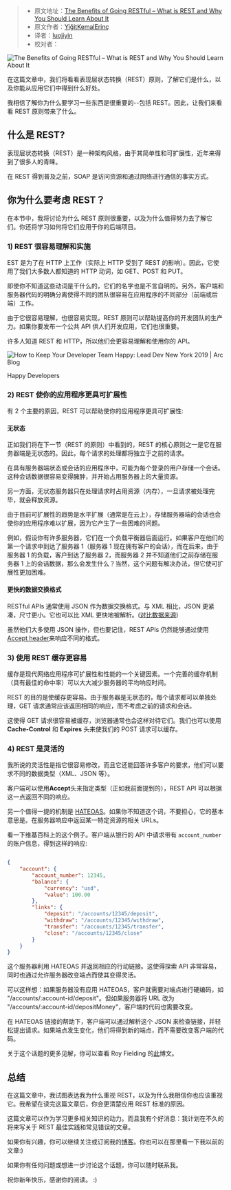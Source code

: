
> - 原文地址：[The Benefits of Going RESTful – What is REST and Why You Should Learn About It](https://www.freecodecamp.org/news/benefits-of-rest/)
> - 原文作者：[YiğitKemalErinç](https://www.freecodecamp.org/news/author/erinc/)
> - 译者：[luojiyin](https://github.com/luojiyin1987)
> - 校对者：

![The Benefits of Going RESTful – What is REST and Why You Should Learn About It](https://www.freecodecamp.org/news/content/images/size/w2000/2020/12/1_sPLooWMag11pjZnzYXIQCA.png)

在这篇文章中，我们将看看表现层状态转换（REST）原则，了解它们是什么，以及你能从应用它们中得到什么好处。

我相信了解你为什么要学习一些东西是很重要的--包括 REST。因此，让我们来看看 REST 原则带来了什么。

## 什么是 REST?

表现层状态转换（REST）是一种架构风格，由于其简单性和可扩展性，近年来得到了很多人的青睐。

在 REST 得到普及之前，SOAP 是访问资源和通过网络进行通信的事实方式。

## 你为什么要考虑 REST？

在本节中，我将讨论为什么 REST 原则很重要，以及为什么值得努力去了解它们。你还将学习如何将它们应用于你的后端项目。

### 1) REST 很容易理解和实施

EST 是为了在 HTTP 上工作（实际上 HTTP 受到了 REST 的影响）。因此，它使用了我们大多数人都知道的 HTTP 动词，如 GET、POST 和 PUT。

即使你不知道这些动词是干什么的，它们的名字也是不言自明的。另外，客户端和服务器代码的明确分离使得不同的团队很容易在应用程序的不同部分（前端或后端）工作。

由于它很容易理解，也很容易实现，REST 原则可以帮助提高你的开发团队的生产力。如果你要发布一个公共 API 供人们开发应用，它们也很重要。

许多人知道 REST 和 HTTP，所以他们会更容易理解和使用你的 API。

![How to Keep Your Developer Team Happy: Lead Dev New York 2019 | Arc Blog](https://ucarecdn.com/f9a4640d-ba7f-4f85-82eb-901a56362a9a/)

Happy Developers


### 2) REST 使你的应用程序更具可扩展性

有 2 个主要的原因，REST 可以帮助使你的应用程序更具可扩展性:

#### 无状态

正如我们将在下一节（REST 的原则）中看到的，REST 的核心原则之一是它在服务器端是无状态的。因此，每个请求的处理都将独立于之前的请求。

在具有服务器端状态或会话的应用程序中，可能为每个登录的用户存储一个会话。这种会话数据很容易变得臃肿，并开始占用服务器上的大量资源。

另一方面，无状态服务器只在处理请求时占用资源（内存），一旦请求被处理完毕，就会释放资源。

由于目前可扩展性的趋势是水平扩展（通常是在云上），存储服务器端的会话也会使你的应用程序难以扩展，因为它产生了一些困难的问题。

例如，假设你有许多服务器，它们在一个负载平衡器后面运行。如果客户在他们的第一个请求中到达了服务器 1（服务器 1 现在拥有客户的会话），而在后来，由于服务器 1 的负载，客户到达了服务器 2，而服务器 2 并不知道他们之前存储在服务器 1 上的会话数据，那么会发生什么？当然，这个问题有解决办法，但它使可扩展性更加困难。

#### 更快的数据交换格式

RESTful APIs 通常使用 JSON 作为数据交换格式。与 XML 相比，JSON 更紧凑，尺寸更小。它也可以比 XML 更快地被解析。([对比数据来源](http://ijcsn.org/IJCSN-2014/3-4/JSON-vs-XML-A-Comparative-Performance-Analysis-of-Data-Exchange-Formats.pdf))

虽然他们大多使用 JSON 操作，但也要记住，REST APIs 仍然能够通过使用 [Accept header](https://developer.mozilla.org/en-US/docs/Web/HTTP/Headers/Accept)来响应不同的格式。

### 3) 使用 REST 缓存更容易

缓存是现代网络应用程序可扩展性和性能的一个关键因素。一个完善的缓存机制（具有最佳的命中率）可以大大减少服务器的平均响应时间。

REST 的目的是使缓存更容易。由于服务器是无状态的，每个请求都可以单独处理，GET 请求通常应该返回相同的响应，而不考虑之前的请求和会话。

这使得 GET 请求很容易被缓存，浏览器通常也会这样对待它们。我们也可以使用 **Cache-Control** 和 **Expires** 头来使我们的 POST 请求可以缓存。

### 4) REST 是灵活的

我所说的灵活性是指它很容易修改，而且它还能回答许多客户的要求，他们可以要求不同的数据类型（XML、JSON 等）。

客户端可以使用**Accept**头来指定类型（正如我前面提到的），REST API 可以根据这一点返回不同的响应。

另一个值得一提的机制是 [HATEOAS](https://www.wikiwand.com/en/HATEOAS#:~:text=Hypermedia%20as%20the%20Engine%20of,provid%20information%20dynamically%20through%20hypermedia。)。如果你不知道这个词，不要担心，它的基本意思是。在服务器响应中返回某一特定资源的相关 URLs。

看一下维基百科上的这个例子。客户端从银行的 API 中请求带有 `account_number` 的账户信息，得到这样的响应:

```json

{
    "account": {
        "account_number": 12345,
        "balance": {
            "currency": "usd",
            "value": 100.00
        },
        "links": {
            "deposit": "/accounts/12345/deposit",
            "withdraw": "/accounts/12345/withdraw",
            "transfer": "/accounts/12345/transfer",
            "close": "/accounts/12345/close"
        }
    }
}
```


这个服务器利用 HATEOAS 并返回相应的行动链接。这使得探索 API 非常容易，同时也通过允许服务器改变端点而使其变得灵活。

可以这样想：如果服务器没有应用 HATEOAS，客户就需要对端点进行硬编码，如 "/accounts/:account-id/deposit"。但如果服务器将 URL 改为 "/accounts/:account-id/depositMoney"，客户端的代码也需要改变。

在 HATEOAS 链接的帮助下，客户端可以通过解析这个 JSON 来检查链接，并轻松提出请求。如果端点发生变化，他们将得到新的端点，而不需要改变客户端的代码。

关于这个话题的更多见解，你可以查看 Roy Fielding 的[此](https://roy.gbiv.com/untangled/2008/rest-apis-must-be-hypertext-driven)博文。

## 总结

在这篇文章中，我试图表达我为什么重视 REST，以及为什么我相信你也应该重视它。我希望在读完这篇文章后，你会更清楚应用 REST 标准的原因。

这篇文章可以作为学习更多相关知识的动力。而且我有个好消息：我计划在不久的将来写关于 REST 最佳实践和常见错误的文章。

如果你有兴趣，你可以继续关注或订阅我的[博客](http://erinc.io/)。你也可以在那里看一下我以前的文章:)

如果你有任何问题或想进一步讨论这个话题，你可以随时联系我。

祝你新年快乐，感谢你的阅读。 :)

